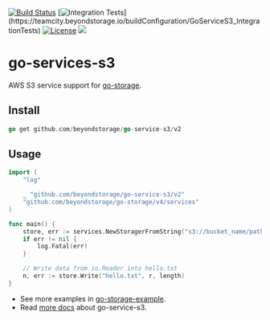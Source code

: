 [![Build Status](https://github.com/beyondstorage/go-service-s3/workflows/Unit%20Test/badge.svg?branch=master)](https://github.com/beyondstorage/go-service-s3/actions?query=workflow%3A%22Unit+Test%22)
[![Integration Tests](https://teamcity.beyondstorage.io/app/rest/builds/buildType:(id:GoServiceS3_IntegrationTests)/statusIcon)](https://teamcity.beyondstorage.io/buildConfiguration/GoServiceS3_IntegrationTests)
[![License](https://img.shields.io/badge/license-apache%20v2-blue.svg)](https://github.com/Xuanwo/storage/blob/master/LICENSE)
[![](https://img.shields.io/matrix/beyondstorage@go-service-s3:matrix.org.svg?logo=matrix)](https://matrix.to/#/#beyondstorage@go-service-s3:matrix.org)

# go-services-s3

AWS S3 service support for [go-storage](https://github.com/beyondstorage/go-storage).

## Install

```go
go get github.com/beyondstorage/go-service-s3/v2
```

## Usage

```go
import (
	"log"

	_ "github.com/beyondstorage/go-service-s3/v2"
	"github.com/beyondstorage/go-storage/v4/services"
)

func main() {
	store, err := services.NewStoragerFromString("s3://bucket_name/path/to/workdir")
	if err != nil {
		log.Fatal(err)
	}

	// Write data from io.Reader into hello.txt
	n, err := store.Write("hello.txt", r, length)
}
```

- See more examples in [go-storage-example](https://github.com/beyondstorage/go-storage-example).
- Read [more docs](https://beyondstorage.io/docs/go-storage/services/s3) about go-service-s3. 
